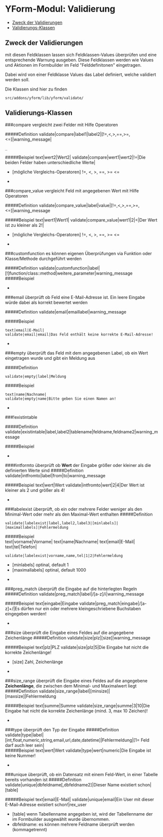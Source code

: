 
# YForm-Modul: Validierung

- [Zweck der Validierungen](#zweck-der-validierungen)
- [Validierungs-Klassen](#allgemeine-objparams)

	

## Zweck der Validierungen

mit diesen Feldklassen lassen sich Feldklassen-Values überprüfen und eine entsprechende Warnung ausgeben.
Diese Feldklassen werden wie Values und Aktionen im Formbuilder im Feld "Felddefinitonen" eingetragen.

Dabei wird von einer Feldklasse Values das Label definiert, welche validiert werden soll.

Die Klassen sind hier zu finden

	src/addons/yform/lib/yform/validate/



## Validierungs-Klassen

###compare
vergleicht zwei Felder mit Hilfe Operatoren

#####Definition
	validate|compare|label1|label2|[!=,<,>,==,>=,<=]|warning_message|

	_
#####Beispiel
	text|wert2|Wert2|
	validate|compare|wert1|wert2|!=|Die beiden Felder haben unterschiedliche Werte|

* [mögliche Vergleichs-Operatoren] !=, <, >, ==, >= <=

	
-
###compare_value
vergleicht Feld mit angegebenen Wert mit Hilfe Operatoren

#####Definition
	validate|compare_value|label|value|[!=,<,>,==,>=,<=]|warning_message
	
#####Beispiel
	text|wert1|Wert1|
	validate|compare_value|wert1|2|<|Der Wert ist zu kleiner als 2!|

* [mögliche Vergleichs-Operatoren] !=, <, >, ==, >= <=


-
###customfunction
es können eigenen Überprüfungen via Funktion oder Klasse/Methode durchgeführt werden

#####Definition
	validate|customfunction|label|[!]function/class::method|weitere_parameter|warning_message
#####Beispiel

	
-
###email
überprüft ob Feld eine E-Mail-Adresse ist. Ein leere Eingabe würde dabei als korrekt bewertet werden

#####Definition
	validate|email|emaillabel|warning_message
	
#####Beispiel
	
	text|email|E-Mail|
	validate|email|email|Das Feld enthält keine korrekte E-Mail-Adresse!


-
###empty
überprüft das Feld mit dem angegebenen Label, ob ein Wert eingetragen wurde und gibt ein Meldung aus

#####Definition

	validate|empty|label|Meldung

#####Beispiel

	text|name|Nachname|
	validate|empty|name|Bitte geben Sie einen Namen an!


-
###!existintable
 
#####Definition
	validate|existintable|label,label2|tablename|feldname,feldname2|warning_message
 
#####Beispiel
 	
 
 
 
-
####intformto
überprüft ob **Wert** der Eingabe größer oder kleiner als die definierten Werte sind
#####Definition
	validate|intfromto|label|from|to|warning_message
	
#####Beispiel
	text|wert|Wert
	validate|intfromto|wert|2|4|Der Wert ist kleiner als 2 und größer als 4! 
	
	
-
###labelexist
überprüft, ob ein oder mehrere Felder weniger als den Minimal-Wert oder mehr als den Maximal-Wert enthalten
#####Definition

	validate|labelexist|label,label2,label3|[minlabels]|[maximallabels]|Fehlermeldung
	
#####Beispiel	
	text|vorname|Vorname|
	text|name|Nachname|
	text|email|E-Mail|
	text|tel|Telefon|
	
	validate|labelexist|vorname,name,tel|1|2|Fehlermeldung

* [minlabels] optinal, default 1
* [maximallabels] optinal, default 1000


-
###preg_match
überprüft die Eingabe auf die hinterlegten Regeln
#####Definition
	validate|preg_match|label|/[a-z]/i|warning_message
	
#####Beispiel
	text|eingabe|Eingabe
	validate|preg_match|eingabe|/[a-z]+/|Es dürfen nur ein oder mehrere kleingeschriebene 	Buchstaben eingegeben werden!


-
###size
überprüft die Eingabe eines Feldes auf die angegebene Zeichenlänge
#####Definition
	validate|size|plz|[size]|warning_message
	
#####Beispiel
	text|plz|PLZ
	validate|size|plz|5|Die Eingabe hat nicht die korrekte Zeichenlänge!

* [size] Zahl, Zeichenlänge


-
###size_range
überprüft die Eingabe eines Feldes auf die angegebene **Zeichenlänge**, die zwischen dem Minimal- und Maximalwert liegt
#####Definition
	validate|size_range|label|[minsize]|[maxsize]|Fehlermeldung
	
#####Beispiel
	text|summe|Summe
	validate|size_range|summe|3|10|Die Eingabe hat nicht die korrekte Zeichenlänge (mind. 3, max 10 Zeichen)!


-
###type
überprüft den Typ der Eingabe
#####Definition
	validate|type|label|[int,float,numeric,string,email,url,date,datetime]|Fehlermeldung|[1= Feld darf auch leer sein]	
#####Beispiel
	text|wert|Wert
	validate|type|wert|numeric|Die Eingabe ist keine Nummer!


-
###unique
überprüft, ob ein Datensatz mit einem Feld-Wert, in einer Tabelle bereits vorhanden ist
#####Definition
	validate|unique|dbfeldname[,dbfeldname2]|Dieser Name existiert schon|[table]
	
#####Beispiel
	text|email|E-Mail|
	validate|unique|email|Ein User mit dieser E-Mail-Adresse existiert schon!|rex_user

* [table] wenn Tabellenname angegeben ist, wird der Tabellenname der im Formbuilder ausgewählt wurde übernommen.
* dbfeldname: es können mehrere Feldname überprüft werden (kommagetrennt)